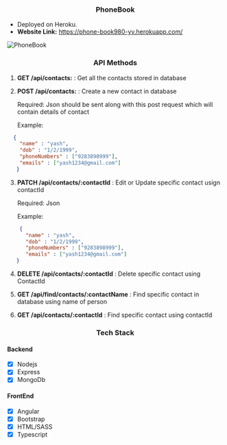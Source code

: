 
<h3 align="center">
  PhoneBook
</h3>

* Deployed on Heroku. 
* **Website Link:** https://phone-book980-yv.herokuapp.com/

![PhoneBook](https://yatharth1706.github.io/assets/ContactsPage.png)

<h3 align="center">
  API Methods
</h3>

1. **GET /api/contacts:** : Get all the contacts stored in database

2. **POST /api/contacts:** : Create a new contact in database 

    Required: Json should be sent along with this post request which will contain details of contact 
    
    Example:

```json
  {
    "name" : "yash",
    "dob" : "1/2/1999",
    "phoneNumbers" : ["9283898999"],
    "emails" : ["yash1234@gmail.com"]
   }
```

3. **PATCH /api/contacts/:contactId** : Edit or Update specific contact usign contactId
  
    Required: Json
    
    Example: 

```json
    {
      "name" : "yash",
      "dob" : "1/2/1999",
      "phoneNumbers" : ["9283898999"],
      "emails" : ["yash1234@gmail.com"]
   }
```

4. **DELETE /api/contacts/:contactId** : Delete specific contact using ContactId

5. **GET /api/find/contacts/:contactName** : Find specific contact in database using name of person

6. **GET /api/contacts/:contactId** : Find specific contact using contactId

<h3 align="center">
  Tech Stack
</h3>

#### Backend
* [x] Nodejs
* [x] Express
* [x] MongoDb

#### FrontEnd
* [x] Angular
* [x] Bootstrap
* [x] HTML/SASS
* [x] Typescript

